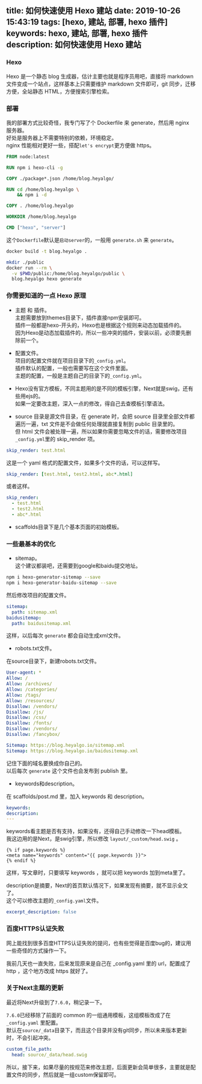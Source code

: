 title: 如何快速使用 Hexo 建站
date: 2019-10-26 15:43:19
tags: [hexo, 建站, 部署, hexo 插件]
keywords: hexo, 建站, 部署, hexo 插件
description: 如何快速使用 Hexo 建站
---

### Hexo

Hexo 是一个静态 blog 生成器，估计主要也就是程序员用吧，直接将 markdown 文件变成一个站点，这样基本上只需要维护 markdown 文件即可，git 同步，迁移方便，全站静态 HTML，方便搜索引擎检索。

### 部署

我的部署方式比较奇怪，我专门写了个 Dockerfile 来 generate，然后用 nginx 服务器。  
好处是服务器上不需要特别的依赖，环境稳定。  
nginx 性能相对更好一些，搭配`let's encrypt`更方便做 https。

```dockerfile
FROM node:latest

RUN npm i hexo-cli -g

COPY ./package*.json /home/blog.heyalgo/

RUN cd /home/blog.heyalgo \
    && npm i -d

COPY . /home/blog.heyalgo

WORKDIR /home/blog.heyalgo

CMD ["hexo", "server"]
```

这个`Dockerfile`默认是`启动server`的，一般用 `generate.sh` 来 `generate`。

```sh
docker build -t blog.heyalgo .

mkdir ./public
docker run --rm \
  -v $PWD/public:/home/blog.heyalgo/public \
  blog.heyalgo hexo generate
```

### 你需要知道的一点 Hexo 原理

- 主题 和 插件。  
主题需要放到themes目录下，插件直接npm安装即可。  
插件一般都是hexo-开头的，Hexo也是根据这个规则来动态加载插件的。  
因为Hexo是动态加载插件的，所以一些冲突的插件，安装以前，必须要先删除前一个。

- 配置文件。  
项目的配置文件就在项目目录下的``_config.yml``。  
插件默认的配置，一般也需要写在这个文件里面。  
主题的配置，一般是主题自己的目录下的``_config.yml``。  

- Hexo没有官方模板，不同主题用的是不同的模板引擎，Next就是swig，还有些用ejs的。  
如果一定要改主题，深入一点的修改，得自己去查模板引擎语法。  

- source 目录是源文件目录，在 generate 时，会把 source 目录里全部文件都遍历一遍，txt 文件是不会做任何处理就直接复制到 public 目录里的。  
  但 html 文件会被处理一遍，所以如果你需要忽略文件的话，需要修改项目``_config.yml``里的 skip_render 项。

```yaml
skip_render: test.html
```

这是一个 yaml 格式的配置文件，如果多个文件的话，可以这样写。

```yaml
skip_render: [test.html, test2.html, abc*.html]
```

或者这样。

```yaml
skip_render:
  - test.html
  - test2.html
  - abc*.html
```

- scaffolds目录下是几个基本页面的初始模板。

### 一些最基本的优化

- sitemap。  
这个建议都装吧，还需要到google和baidu提交地址。  

```sh
npm i hexo-generator-sitemap --save
npm i hexo-generator-baidu-sitemap --save
```

然后修改项目的配置文件。

```yaml
sitemap: 
  path: sitemap.xml
baidusitemap:
  path: baidusitemap.xml
```

这样，以后每次 `generate` 都会自动生成xml文件。

- robots.txt文件。  

在source目录下，新建robots.txt文件。

```yaml
User-agent: *
Allow: /
Allow: /archives/
Allow: /categories/
Allow: /tags/ 
Allow: /resources/ 
Disallow: /vendors/
Disallow: /js/
Disallow: /css/
Disallow: /fonts/
Disallow: /vendors/
Disallow: /fancybox/

Sitemap: https://blog.heyalgo.io/sitemap.xml
Sitemap: https://blog.heyalgo.io/baidusitemap.xml
```

记住下面的域名要换成你自己的。  
以后每次 `generate` 这个文件也会发布到 publish 里。

- keywords和description。  

在 scaffolds/post.md 里，加入 keywords 和 description。

``` yaml
keywords:
description:
---
```

keywords看主题是否有支持，如果没有，还得自己手动修改一下head模板。  
我这边用的是Next，是swig引擎，所以修改 ``layout/_custom/head.swig`` 。

``` swig
{% if page.keywords %}
<meta name="keywords" content="{{ page.keywords }}">
{% endif %}
```

这样，写文章时，只要填写 keywords ，就可以把 keywords 加到meta里了。

description是摘要，Next的首页默认情况下，如果发现有摘要，就不显示全文了。  
这个可以修改主题的``_config.yaml``文件。

``` yaml
excerpt_description: false
```

### 百度HTTPS认证失败

网上能找到很多百度HTTPS认证失败的提问，也有些觉得是百度bug的，建议用一些奇怪的方式操作一下。  

我前几天也一直失败，后来发现原来是自己在 _config.yaml 里的 url，配置成了 http ，这个地方改成 https 就好了。  

### 关于Next主题的更新

最近将Next升级到了``7.6.0``，稍记录一下。

``7.6.0``已经移除了前面的 common 的一组通用模板，这组模板改成了在 ``_config.yaml`` 里配置。  
默认在``source/_data``目录下，而且这个目录并没有git同步，所以未来版本更新时，不会引起冲突。

``` yaml
custom_file_path:
  head: source/_data/head.swig
```

所以，接下来，如果尽量的按规范来修改主题，后面更新会简单很多，主要就是配置文件的同步，然后就是一组custom保留即可。